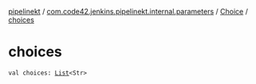 [pipelinekt](../../index.md) / [com.code42.jenkins.pipelinekt.internal.parameters](../index.md) / [Choice](index.md) / [choices](./choices.md)

# choices

`val choices: `[`List`](https://kotlinlang.org/api/latest/jvm/stdlib/kotlin.collections/-list/index.html)`<Str>`